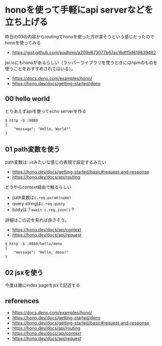 # honoを使って手軽にapi serverなどを立ち上げる

昨日の03の内容からroutingでhonoを使った方が楽そうという感じだったのでhonoを使ってみる

- https://gist.github.com/podhmo/a209e873077b67ac16dff5d619839462

jsr.ioにもhonoがあるらしい（ラッパーライブラリを使うときにはnpmのものを使うことをおすすめされてはいる）。

- https://docs.deno.com/examples/hono/
- https://hono.dev/docs/getting-started/deno

## 00 hello world

とりあえずapiを使ってecho serverを作る

```console
$ http -b :8080
{
    "message": "Hello, World!"
}
```

## 01 path変数を使う

path変数は`:id`みたいな感じの表現で設定するみたい

- https://hono.dev/docs/getting-started/basic#request-and-response
- https://hono.dev/docs/api/routing

どうやらcontext経由で触るらしい

- path変数は`c.req.param(name)`
- query stringは`c.req.query`
- bodyは？`await c.req.json()` ?

詳細はこの辺を見れば良さそう。

- https://hono.dev/docs/api/context
- https://hono.dev/docs/api/request

```console
$ http -b :8080/hello/deno
{
    "message": "Hello, deno!"
}
```

## 02 jsxを使う

今度は雑にindex pageをjsxで記述する



## references

- https://docs.deno.com/examples/hono/
- https://hono.dev/docs/getting-started/deno
- https://hono.dev/docs/getting-started/basic#request-and-response
- https://hono.dev/docs/api/routing
- https://hono.dev/docs/api/context
- https://hono.dev/docs/api/request